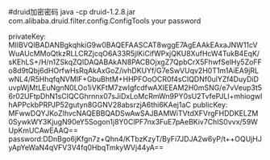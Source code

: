 #druid加密密码
java -cp druid-1.2.8.jar com.alibaba.druid.filter.config.ConfigTools your password

privateKey:
MIIBVQIBADANBgkqhkiG9w0BAQEFAASCAT8wggE7AgEAAkEAxaJNW11cVWuAUcMMoQtkzRLLCRZjcqO6A33R5jlKiCifWPxjQKU8XufHcW4TukB4EqK/sKEhLS+/H/n1ZSkqZQIDAQABAkAN8PACBOjxgZ7QpbCrX5FhwfSelHy5ZoFFo8d9tQbj6dHOrfwHsRqAkAxGoZ/ivhDKUYf/G7eSwVUqv2H0T1m1AiEA9jRLwNL4/R5HhqfqNVMIF+GbuBhtM+HHPFOoOCR0f4sCIQDNf0ulYZf4DuyDiDuvpWjMtLEuNgnN0LOo1iVKFtM7zwIgfcdfwAXIEEAM2H0mSNG/e7vVeup3t56r02UFtpDhN1sCIQCGhrnnx07sJiDxLoMcRmWn9PY0sU2TvfePJLl+mhiogwIhAPPckbPRPJP52gutyn8GGNV28absrzjA6thi6KAej1aC
publicKey:
MFwwDQYJKoZIhvcNAQEBBQADSwAwSAJBAMWiTVtdXFVrgFHDDKELZM0SywkWY3KjugN90eY5Sogon1j8Y0ClPF7nx3FuE7pAeBKiv7ChIS0vvx/59WUpKmUCAwEAAQ==
password:DDnBgo6jKfgn7z+Qhn4/KTbzKzyT/ByFi7JDJA2w6yP/t++OQUjHJyApYeWaN4qVFV3V4fq0HbqTmkyWVj44yA==